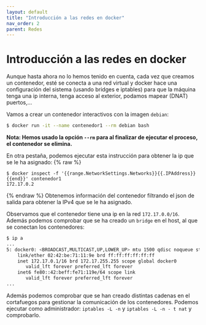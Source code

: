 ```yaml
---
layout: default
title: "Introducción a las redes en docker"
nav_order: 2
parent: Redes
---
```


# Introducción a las redes en docker

Aunque hasta ahora no lo hemos tenido en cuenta, cada vez que creamos un contenedor, esté se conecta a una red virtual y docker hace una configuración del sistema (usando bridges e iptables) para que la máquina tenga una ip interna, tenga acceso al exterior, podamos mapear (DNAT) puertos,...

Vamos a crear un contenedor interactivos con la imagen `debian`:

```bash
$ docker run -it --name contenedor1 --rm debian bash
```
**Nota: Hemos usado la opción `--rm` para al finalizar de ejecutar el proceso, el contenedor se elimina.**

En otra pestaña, podemos ejecutar esta instrucción para obtener la ip que se le ha asignado:
{% raw %}
```
$ docker inspect -f '{{range.NetworkSettings.Networks}}{{.IPAddress}}{{end}}' contenedor1
172.17.0.2
```
{% endraw %}
Obtenemos información del contenedor filtrando el json de salida para obtener la IPv4 que se le ha asignado.

Observamos que el contenedor tiene una ip en la red `172.17.0.0/16`. Además podemos comprobar que se ha creado un `bridge` en el host, al que se conectan los contenedores:

```bash
$ ip a
...
5: docker0: <BROADCAST,MULTICAST,UP,LOWER_UP> mtu 1500 qdisc noqueue state UP group default 
    link/ether 02:42:be:71:11:9e brd ff:ff:ff:ff:ff:ff
    inet 172.17.0.1/16 brd 172.17.255.255 scope global docker0
       valid_lft forever preferred_lft forever
    inet6 fe80::42:beff:fe71:119e/64 scope link 
       valid_lft forever preferred_lft forever
...
```

Además podemos comprobar que se han creado distintas cadenas en el cortafuegos para gestionar la comunicación de los contenedores. Podemos ejecutar como administrador: `iptables -L -n` y `iptables -L -n - t nat` y comprobarlo.